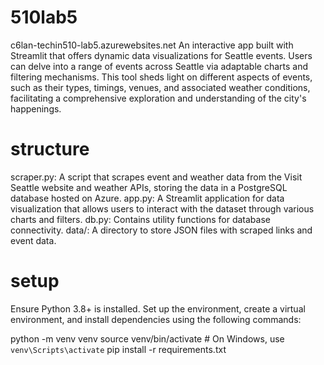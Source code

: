 # 510lab5
c6lan-techin510-lab5.azurewebsites.net
An interactive app built with Streamlit that offers dynamic data visualizations for Seattle events. Users can delve into a range of events across Seattle via adaptable charts and filtering mechanisms. This tool sheds light on different aspects of events, such as their types, timings, venues, and associated weather conditions, facilitating a comprehensive exploration and understanding of the city's happenings.
# structure
scraper.py: A script that scrapes event and weather data from the Visit Seattle website and weather APIs, storing the data in a PostgreSQL database hosted on Azure.
app.py: A Streamlit application for data visualization that allows users to interact with the dataset through various charts and filters.
db.py: Contains utility functions for database connectivity.
data/: A directory to store JSON files with scraped links and event data.
# setup 
Ensure Python 3.8+ is installed. Set up the environment, create a virtual environment, and install dependencies using the following commands:

python -m venv venv
source venv/bin/activate  # On Windows, use `venv\Scripts\activate`
pip install -r requirements.txt
